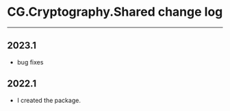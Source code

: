 # CG.Cryptography.Shared change log
---

## 2023.1

* bug fixes

## 2022.1

* I created the package.

